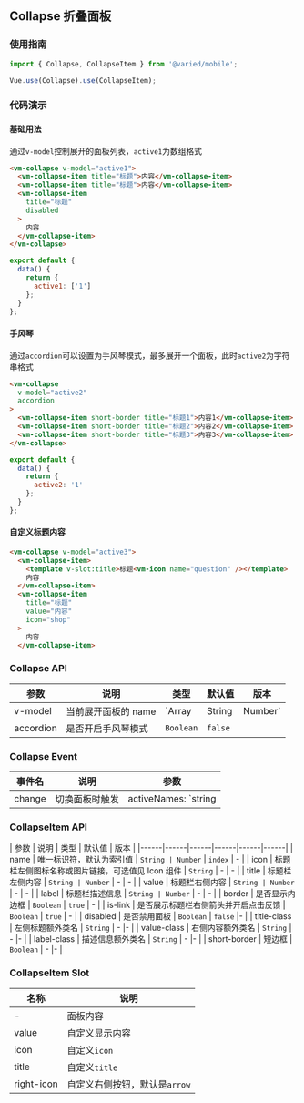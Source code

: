 ## Collapse 折叠面板

### 使用指南
``` javascript
import { Collapse, CollapseItem } from '@varied/mobile';

Vue.use(Collapse).use(CollapseItem);
```

### 代码演示

#### 基础用法
通过`v-model`控制展开的面板列表，`active1`为数组格式

```html
<vm-collapse v-model="active1">
  <vm-collapse-item title="标题">内容</vm-collapse-item>
  <vm-collapse-item title="标题">内容</vm-collapse-item>
  <vm-collapse-item
    title="标题"
    disabled
  >
    内容
  </vm-collapse-item>
</vm-collapse>
```

``` javascript
export default {
  data() {
    return {
      active1: ['1']
    };
  }
};
```

#### 手风琴
通过`accordion`可以设置为手风琴模式，最多展开一个面板，此时`active2`为字符串格式

```html
<vm-collapse
  v-model="active2"
  accordion
>
  <vm-collapse-item short-border title="标题1">内容1</vm-collapse-item>
  <vm-collapse-item short-border title="标题2">内容2</vm-collapse-item>
  <vm-collapse-item short-border title="标题3">内容3</vm-collapse-item>
</vm-collapse>
```

``` javascript
export default {
  data() {
    return {
      active2: '1'
    };
  }
};
```

#### 自定义标题内容

```html
<vm-collapse v-model="active3">
  <vm-collapse-item>
    <template v-slot:title>标题<vm-icon name="question" /></template>
    内容
  </vm-collapse-item>
  <vm-collapse-item
    title="标题"
    value="内容"
    icon="shop"
  >
    内容
  </vm-collapse-item>
```



### Collapse API

| 参数 | 说明 | 类型 | 默认值 | 版本 |
|------|------|------|------|------|
| v-model | 当前展开面板的 name | `Array | String | Number` | - |
| accordion | 是否开启手风琴模式 | `Boolean` | `false` |

### Collapse Event

| 事件名 | 说明 | 参数 |
|------|------|------|
| change | 切换面板时触发 | activeNames: `string | array` |

### CollapseItem API

| 参数 | 说明 | 类型 | 默认值 | 版本 |
|------|------|------|------|------|------|
| name | 唯一标识符，默认为索引值 | `String | Number` | `index` | - |
| icon | 标题栏左侧图标名称或图片链接，可选值见 Icon 组件 | `String` | - | - |
| title | 标题栏左侧内容 | `String | Number` | - | - |
| value | 标题栏右侧内容 | `String | Number` | - | - |
| label | 标题栏描述信息 | `String | Number`  | - | - |
| border | 是否显示内边框 | `Boolean` | `true` | - |
| is-link | 是否展示标题栏右侧箭头并开启点击反馈 | `Boolean` | `true` | - |
| disabled | 是否禁用面板 | `Boolean` | `false` |- |
| title-class | 左侧标题额外类名 | `String` | - |- |
| value-class | 右侧内容额外类名 | `String` | - |- |
| label-class | 描述信息额外类名 | `String` | - |- |
| short-border | 短边框 | `Boolean` | - |- |

### CollapseItem Slot

| 名称 | 说明 |
|------|------|
| - | 面板内容 |
| value | 自定义显示内容 |
| icon | 自定义`icon` |
| title | 自定义`title` |
| right-icon | 自定义右侧按钮，默认是`arrow` |

